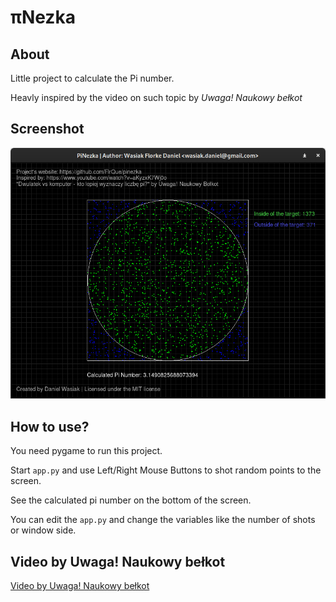 # πNezka

## About

Little project to calculate the Pi number.

Heavly inspired by the video on such topic by *Uwaga! Naukowy bełkot*

## Screenshot
![Screenshot](img/pinezka.png)

## How to use?

You need pygame to run this project.

Start `app.py` and use Left/Right Mouse Buttons to shot random points to the screen.

See the calculated pi number on the bottom of the screen.

You can edit the `app.py` and change the variables like the number of shots or window side.

## Video by Uwaga! Naukowy bełkot

[Video by Uwaga! Naukowy bełkot](https://youtu.be/aKyzxK7Wj0o?t=785)
